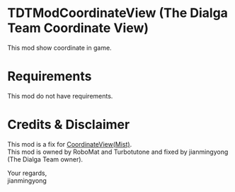 # TDTModCoordinateView (The Dialga Team Coordinate View)
This mod show coordinate in game.

# Requirements
This mod do not have requirements.

# Credits & Disclaimer
This mod is a fix for [CoordinateView(Mist)](http://steamcommunity.com/sharedfiles/filedetails/?id=961869938). <br />
This mod is owned by RoboMat and Turbotutone and fixed by jianmingyong (The Dialga Team owner).

Your regards, <br />
jianmingyong